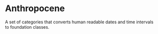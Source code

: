 # Anthropocene
A set of categories that converts human readable dates and time intervals to foundation classes.
